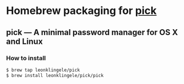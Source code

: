 # Homebrew packaging for [pick](https://github.com/bndw/pick)

## pick — A minimal password manager for OS X and Linux

### How to install

```sh
$ brew tap leonklingele/pick
$ brew install leonklingele/pick/pick
```
